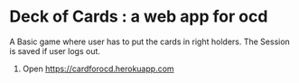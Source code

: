 # Deck of Cards : a web app for ocd
A Basic game where user has to put the cards in right holders. The Session is saved if user logs out.
1. Open https://cardforocd.herokuapp.com

